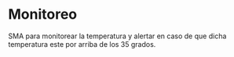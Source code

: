 # Monitoreo
SMA para monitorear la temperatura y alertar en caso de que dicha temperatura este por arriba de los 35 grados.

